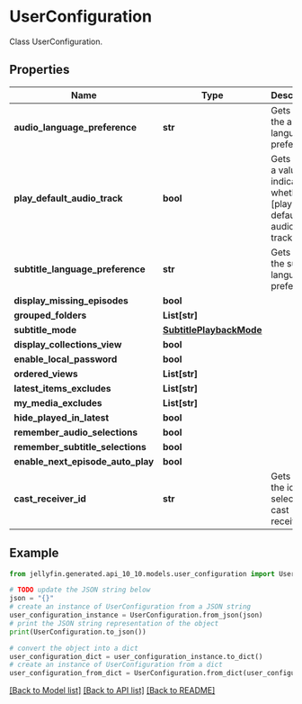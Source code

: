 # UserConfiguration

Class UserConfiguration.

## Properties

Name | Type | Description | Notes
------------ | ------------- | ------------- | -------------
**audio_language_preference** | **str** | Gets or sets the audio language preference. | [optional] 
**play_default_audio_track** | **bool** | Gets or sets a value indicating whether [play default audio track]. | [optional] 
**subtitle_language_preference** | **str** | Gets or sets the subtitle language preference. | [optional] 
**display_missing_episodes** | **bool** |  | [optional] 
**grouped_folders** | **List[str]** |  | [optional] 
**subtitle_mode** | [**SubtitlePlaybackMode**](SubtitlePlaybackMode.md) |  | [optional] 
**display_collections_view** | **bool** |  | [optional] 
**enable_local_password** | **bool** |  | [optional] 
**ordered_views** | **List[str]** |  | [optional] 
**latest_items_excludes** | **List[str]** |  | [optional] 
**my_media_excludes** | **List[str]** |  | [optional] 
**hide_played_in_latest** | **bool** |  | [optional] 
**remember_audio_selections** | **bool** |  | [optional] 
**remember_subtitle_selections** | **bool** |  | [optional] 
**enable_next_episode_auto_play** | **bool** |  | [optional] 
**cast_receiver_id** | **str** | Gets or sets the id of the selected cast receiver. | [optional] 

## Example

```python
from jellyfin.generated.api_10_10.models.user_configuration import UserConfiguration

# TODO update the JSON string below
json = "{}"
# create an instance of UserConfiguration from a JSON string
user_configuration_instance = UserConfiguration.from_json(json)
# print the JSON string representation of the object
print(UserConfiguration.to_json())

# convert the object into a dict
user_configuration_dict = user_configuration_instance.to_dict()
# create an instance of UserConfiguration from a dict
user_configuration_from_dict = UserConfiguration.from_dict(user_configuration_dict)
```
[[Back to Model list]](../README.md#documentation-for-models) [[Back to API list]](../README.md#documentation-for-api-endpoints) [[Back to README]](../README.md)


